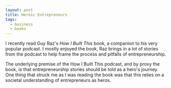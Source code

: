 ```yaml
---
layout: post
title: Heroic Entrepreneurs
tags:
  - business
  - books
---
```

I recently read Guy Raz's *How I Built This* book, a companion to his very popular podcast. I mostly enjoyed the book, Raz brings in a lot of stories from the podcast to help frame the process and pitfalls of entrepreneurship. 

The underlying premise of the How I Built This podcast, and by proxy the book, is that entrepreneurship stories should be told as a hero's journey. One thing that struck me as I was reading the book was that this relies on a societal understanding of entrepreneurs as heros. 